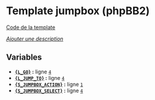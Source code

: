 # Template jumpbox (phpBB2)

[Code de la template](../../src/subsilver/jumpbox.tpl)

[*Ajouter une description*](https://fa-tvars.appspot.com/tpl/subsilver/jumpbox)

## Variables

* __[`{L_GO}`](https://github.com/Etana/template.list/blob/master/var/L_GO.md#readme) :__ ligne [`4`](../../src/subsilver/jumpbox.tpl#L4)
* __[`{L_JUMP_TO}`](https://github.com/Etana/template.list/blob/master/var/L_JUMP_TO.md#readme) :__ ligne [`4`](../../src/subsilver/jumpbox.tpl#L4)
* __[`{S_JUMPBOX_ACTION}`](https://github.com/Etana/template.list/blob/master/var/S_JUMPBOX_ACTION.md#readme) :__ ligne [`1`](../../src/subsilver/jumpbox.tpl#L1)
* __[`{S_JUMPBOX_SELECT}`](https://github.com/Etana/template.list/blob/master/var/S_JUMPBOX_SELECT.md#readme) :__ ligne [`4`](../../src/subsilver/jumpbox.tpl#L4)
